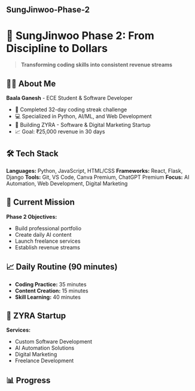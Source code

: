 ##  SungJinwoo-Phase-2

# 🚀 SungJinwoo Phase 2: From Discipline to Dollars

> **Transforming coding skills into consistent revenue streams**

## 👨‍💻 About Me

**Baala Ganesh** -  ECE Student & Software Developer 
- 🎯 Completed 32-day coding streak challenge 
- 💻 Specialized in Python, AI/ML, and Web Development 
- 🚀 Building ZYRA   -  Software & Digital Marketing  Startup  
- 📈 Goal: ₹25,000 revenue in 30 days

## 🛠️ Tech Stack

**Languages:** Python, JavaScript, HTML/CSS
**Frameworks:** React, Flask, Django
**Tools:** Git, VS Code, Canva Premium, ChatGPT Premium
**Focus:** AI Automation, Web Development, Digital Marketing

## 🎯 Current Mission

**Phase 2 Objectives:**
- Build professional portfolio
- Create daily AI content
- Launch freelance services
- Establish revenue streams

## 📈 Daily Routine (90 minutes)

- **Coding Practice:** 35 minutes
- **Content Creation:** 15 minutes  
- **Skill Learning:** 40 minutes

## 🚀 ZYRA Startup

**Services:**
- Custom Software Development
- AI Automation Solutions
- Digital Marketing
- Freelance Development

## 📊 Progress
